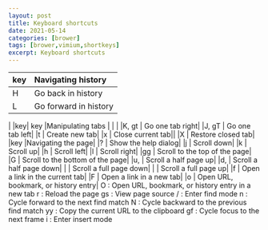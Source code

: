 ```yaml
---
layout: post
title: Keyboard shortcuts
date: 2021-05-14
categories: [brower]
tags: [brower,vimium,shortkeys]
excerpt: Keyboard shortcuts
---
```

| key | Navigating history                        |
| :--- | :--------------------------------------------- |
|H	|	Go back in history|
|L	|	Go forward in history|
|
|key| key |Manipulating tabs    |                  |
|
|K, gt	|	Go one tab right|
|J, gT	|	Go one tab left|
|t	|	Create new tab|
|x	|	Close current tab||
|X	|	Restore closed tab|
|key	|Navigating the page|
|?	|	Show the help dialog|
|j	|	Scroll down|
|k	|	Scroll up|
|h	|	Scroll left|
|l	|	Scroll right|
|gg	|	Scroll to the top of the page|
|G	|	Scroll to the bottom of the page|
|u, <c-u>	|	Scroll a half page up|
|d, <c-d>	|	Scroll a half page down|
|<c-f>	|	Scroll a full page down|
|<c-b>	|	Scroll a full page up|
|f	|	Open a link in the current tab|
|F	|	Open a link in a new tab|
|o	|	Open URL, bookmark, or history entry|
O	:	Open URL, bookmark, or history entry in a new tab
  r	:	Reload the page
gs	:	View page source
/	:	Enter find mode
n	:	Cycle forward to the next find match
N	:	Cycle backward to the previous find match
yy	:	Copy the current URL to the clipboard
gf	:	Cycle focus to the next frame
i	:	Enter insert mode
